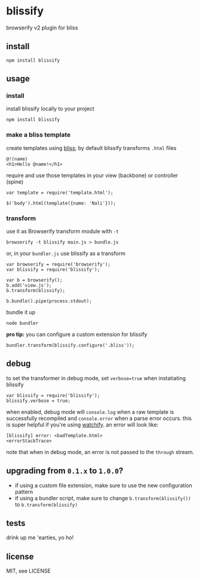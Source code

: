 blissify
========

browserify v2 plugin for bliss


## install

```
npm install blissify
```


## usage

### install

install blissify locally to your project

```
npm install blissify
```

### make a bliss template

create templates using [bliss](https://github.com/cstivers78/bliss/wiki); by default blissify transforms `.html` files

```
@!(name)
<h1>Hello @name!</h1>
```

require and use those templates in your view (backbone) or controller (spine)

```
var template = require('template.html');

$('body').html(template({name: 'Nali'}));
```

### transform

use it as Browserify transform module with `-t`

```
browserify -t blissify main.js > bundle.js
```

or, in your `bundler.js` use blissify as a transform

```
var browserify = require('browserify');
var blissify = require('blissify');

var b = browserify();
b.add('view.js');
b.transform(blissify);

b.bundle().pipe(process.stdout);
```

bundle it up

```
node bundler
```

**pro tip:** you can configure a custom extension for blissify

```
bundler.transform(blissify.configure('.bliss'));
```


## debug

to set the transformer in debug mode, set `verbose=true` when instatiating blissify

```
var blissify = require('blissify');
blissify.verbose = true;
```

when enabled, debug mode will `console.log` when a raw template is successfully recompiled and `console.error` when a parse error occurs. this is super helpful if you're using [watchify](https://github.com/substack/watchify). an error will look like:

```
[blissify] error: <badTemplate.html>
<errorStackTrace>
```

note that when in debug mode, an error is not passed to the `through` stream.


## upgrading from `0.1.x` to `1.0.0`?

- if using a custom file extension, make sure to use the new configuration pattern
- if using a bundler script, make sure to change `b.transform(blissify())` to `b.transform(blissify)`


## tests

drink up me 'earties, yo ho!


## license

MIT, see LICENSE
